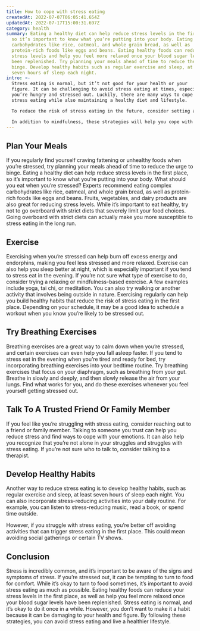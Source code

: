 ```yaml
---
title: How to cope with stress eating
createdAt: 2022-07-07T06:05:41.654Z
updatedAt: 2022-07-17T15:00:31.697Z
category: health
summary: Eating a healthy diet can help reduce stress levels in the first place,
  so it’s important to know what you’re putting into your body. Eating complex
  carbohydrates like rice, oatmeal, and whole grain bread, as well as
  protein-rich foods like eggs and beans. Eating healthy foods can reduce your
  stress levels and help you feel more relaxed once your blood sugar levels have
  been replenished. Try planning your meals ahead of time to reduce the urge to
  binge. Develop healthy habits such as regular exercise and sleep, at least
  seven hours of sleep each night.
intro: >-
  Stress eating is normal, but it’t not good for your health or your
  figure. It can be challenging to avoid stress eating at times, especially when
  you’re hungry and stressed out. Luckily, there are many ways to cope with
  stress eating while also maintaining a healthy diet and lifestyle. 

  To reduce the risk of stress eating in the future, consider setting aside time every day to practice mindfulness. Mindfulness involves present-moment awareness and acknowledging your thoughts and feelings without judgment. Practicing mindfulness helps you become more aware of what you’re feeling so that you can identify the first signs of stress eating before it gets out of hand.

  In addition to mindfulness, these strategies will help you cope with stress eating while also reducing its likelihood in the future.
---
```


## Plan Your Meals

If you regularly find yourself craving fattening or unhealthy foods when you’re stressed, try planning your meals ahead of time to reduce the urge to binge. Eating a healthy diet can help reduce stress levels in the first place, so it’s important to know what you’re putting into your body.
What should you eat when you’re stressed? Experts recommend eating complex carbohydrates like rice, oatmeal, and whole grain bread, as well as protein-rich foods like eggs and beans. Fruits, vegetables, and dairy products are also great for reducing stress levels.
While it’s important to eat healthy, try not to go overboard with strict diets that severely limit your food choices. Going overboard with strict diets can actually make you more susceptible to stress eating in the long run.

## Exercise

Exercising when you’re stressed can help burn off excess energy and endorphins, making you feel less stressed and more relaxed. Exercise can also help you sleep better at night, which is especially important if you tend to stress eat in the evening.
If you’re not sure what type of exercise to do, consider trying a relaxing or mindfulness-based exercise. A few examples include yoga, tai chi, or meditation. You can also try walking or another activity that involves being outside in nature.
Exercising regularly can help you build healthy habits that reduce the risk of stress eating in the first place. Depending on your schedule, it may be a good idea to schedule a workout when you know you’re likely to be stressed out.

## Try Breathing Exercises

Breathing exercises are a great way to calm down when you’re stressed, and certain exercises can even help you fall asleep faster. If you tend to stress eat in the evening when you’re tired and ready for bed, try incorporating breathing exercises into your bedtime routine.
Try breathing exercises that focus on your diaphragm, such as breathing from your gut. Breathe in slowly and deeply, and then slowly release the air from your lungs. Find what works for you, and do these exercises whenever you feel yourself getting stressed out.

## Talk To A Trusted Friend Or Family Member

If you feel like you’re struggling with stress eating, consider reaching out to a friend or family member. Talking to someone you trust can help you reduce stress and find ways to cope with your emotions.
It can also help you recognize that you’re not alone in your struggles and struggles with stress eating. If you’re not sure who to talk to, consider talking to a therapist.

## Develop Healthy Habits

Another way to reduce stress eating is to develop healthy habits, such as regular exercise and sleep, at least seven hours of sleep each night. You can also incorporate stress-reducing activities into your daily routine. For example, you can listen to stress-reducing music, read a book, or spend time outside.

However, if you struggle with stress eating, you’re better off avoiding activities that can trigger stress eating in the first place. This could mean avoiding social gatherings or certain TV shows.

## Conclusion

Stress is incredibly common, and it’s important to be aware of the signs and symptoms of stress. If you’re stressed out, it can be tempting to turn to food for comfort.
While it’s okay to turn to food sometimes, it’s important to avoid stress eating as much as possible. Eating healthy foods can reduce your stress levels in the first place, as well as help you feel more relaxed once your blood sugar levels have been replenished.
Stress eating is normal, and it’s okay to do it once in a while. However, you don’t want to make it a habit because it can be damaging to your health and figure. By following these strategies, you can avoid stress eating and live a healthier lifestyle.
